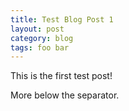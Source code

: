 ```yaml
---
title: Test Blog Post 1
layout: post
category: blog
tags: foo bar
---
```


This is the first test post!
<!--more-->
More below the separator.